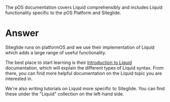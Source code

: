 
The pOS documentation covers Liquid comprehensibly and includes Liquid functionality specific to the pOS Platform and Siteglide.

# Answer

Siteglide runs on platformOS and we use their implementation of Liquid which adds a large range of useful functionality.

The best place to start learning is their [Introduction to Liquid](https://documentation.platformos.com/api-reference/liquid/introduction) documentation, which will explain the different types of Liquid syntax. From there, you can find more helpful documentation on the Liquid topic you are interested in.

We're also writing tutorials on Liquid more specific to Siteglide. You can find these under the "Liquid" collection on the left-hand side.